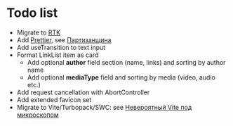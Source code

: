 # Todo list

* Migrate to [RTK](https://redux.js.org/introduction/why-rtk-is-redux-today)
* Add [Prettier](https://create-react-app.dev/docs/setting-up-your-editor/#formatting-code-automatically), see [Партизанщина](https://www.youtube.com/playlist?list=PLvTBThJr861wHraQuxx0ua2CFxK65Tpbj)
* Add useTransition to text input
* Format LinkList item as card
  * Add optional **author** field section (name, links) and sorting by author name
  * Add optional **mediaType** field and sorting by media (video, audio etc.)
* Add request cancellation with AbortController
* Add extended favicon set
* Migrate to Vite/Turbopack/SWC: see [Невероятный Vite под микроскопом](https://youtu.be/ndKgZRM7yjk)
